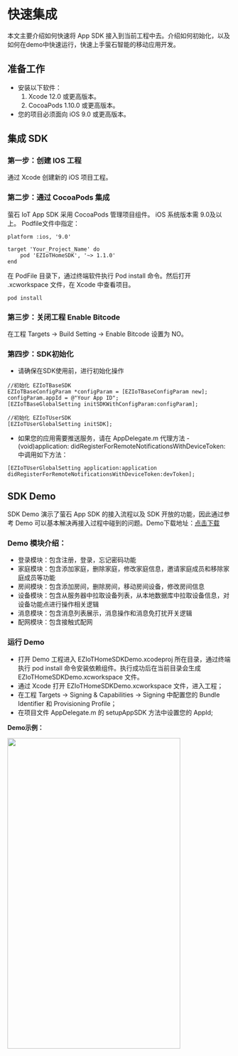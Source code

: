# 快速集成
本文主要介绍如何快速将 App SDK 接入到当前工程中去。介绍如何初始化，以及如何在demo中快速运行，快速上手萤石智能的移动应用开发。

## 准备工作
* 安装以下软件：  
    1. Xcode 12.0 或更高版本。  
    2. CocoaPods 1.10.0 或更高版本。
* 您的项目必须面向 iOS 9.0 或更高版本。

## 集成 SDK

### 第一步：创建 IOS 工程
通过 Xcode 创建新的 iOS 项目工程。

### 第二步：通过 CocoaPods 集成
萤石 IoT App SDK 采用 CocoaPods 管理项目组件。 iOS 系统版本需 9.0及以上。 Podfile文件中指定：

```
platform :ios, '9.0'

target 'Your_Project_Name' do
	pod 'EZIoTHomeSDK', '~> 1.1.0'
end
``` 
在 PodFile 目录下，通过终端软件执行 Pod install 命令。然后打开 .xcworkspace 文件，在 Xcode 中查看项目。
```
pod install
``` 
### 第三步：关闭工程 Enable Bitcode
在工程 Targets -> Build Setting -> Enable Bitcode 设置为 NO。

### 第四步：SDK初始化
* 请确保在SDK使用前，进行初始化操作    

```
//初始化 EZIoTBaseSDK
EZIoTBaseConfigParam *configParam = [EZIoTBaseConfigParam new];
configParam.appId = @"Your App ID";
[EZIoTBaseGlobalSetting initSDKWithConfigParam:configParam];

//初始化 EZIoTUserSDK
[EZIoTUserGlobalSetting initSDK];
```

* 如果您的应用需要推送服务，请在 AppDelegate.m 代理方法 - (void)application: didRegisterForRemoteNotificationsWithDeviceToken: 中调用如下方法：

```
[EZIoTUserGlobalSetting application:application didRegisterForRemoteNotificationsWithDeviceToken:devToken];
```

## SDK Demo
SDK Demo 演示了萤石 App SDK 的接入流程以及 SDK 开放的功能，因此通过参考 Demo 可以基本解决再接入过程中碰到的问题。Demo下载地址：[点击下载](https://github.com/Ezviz-OpenBiz/EZIoT-HomeSDK-iOS-Demo)

### Demo 模块介绍：

* 登录模块：包含注册，登录，忘记密码功能
* 家庭模块：包含添加家庭，删除家庭，修改家庭信息，邀请家庭成员和移除家庭成员等功能
* 房间模块：包含添加房间，删除房间，移动房间设备，修改房间信息
* 设备模块：包含从服务器中拉取设备列表，从本地数据库中拉取设备信息，对设备功能点进行操作相关逻辑
* 消息模块：包含消息列表展示，消息操作和消息免打扰开关逻辑
* 配网模块：包含接触式配网  

### 运行 Demo
* 打开 Demo 工程进入 EZIoTHomeSDKDemo.xcodeproj 所在目录，通过终端执行 pod install 命令安装依赖组件。执行成功后在当前目录会生成 EZIoTHomeSDKDemo.xcworkspace 文件。
* 通过 Xcode 打开 EZIoTHomeSDKDemo.xcworkspace 文件，进入工程；
* 在工程 Targets -> Signing & Capabilities -> Signing 中配置您的 Bundle Identifier 和 Provisioning Profile；
* 在项目文件 AppDelegate.m 的 setupAppSDK 方法中设置您的 AppId;

  
**Demo示例：**  

<img src="https://resource.eziot.com/group1/M00/00/81/CtwQE2GbMFiAeuoaAABfnCDPi5s050.PNG" width = "389px" height = "700px"  />
